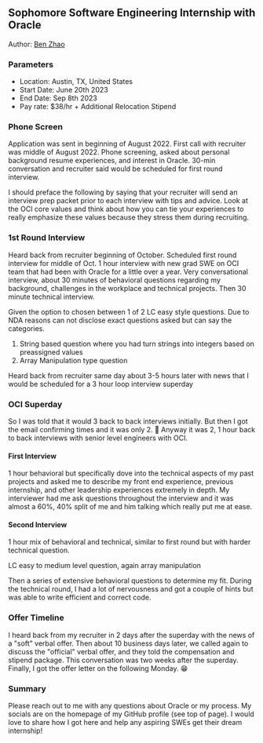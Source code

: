 ## Sophomore Software Engineering Internship with Oracle
Author: [Ben Zhao](https://github.com/bzhao-1)

### Parameters

* Location: Austin, TX, United States
* Start Date: June 20th 2023
* End Date: Sep 8th 2023
* Pay rate: $38/hr + Additional Relocation Stipend

### Phone Screen
Application was sent in beginning of August 2022. First call with recruiter was middle of August 2022. Phone screening, asked about personal background
resume experiences, and interest in Oracle. 30-min conversation and recruiter said would be scheduled for first round interview.

I should preface the following by saying that your recruiter will send an interview prep packet prior to each interview with tips and advice. Look at the 
OCI core values and think about how you can tie your experiences to really emphasize these values because they stress them during recruiting. 

### 1st Round Interview
Heard back from recruiter beginning of October. Scheduled first round interview for middle of Oct. 1 hour interview with new grad SWE on OCI team that had
been with Oracle for a little over a year. Very conversational interview, about 30 minutes of behavioral questions regarding my background, challenges in the 
workplace and technical projects. Then 30 minute technical interview.

Given the option to chosen between 1 of 2 LC easy style questions. Due to NDA reasons can not disclose exact questions asked but can say the categories.

1) String based question where you had turn strings into integers based on preassigned values
2) Array Manipulation type question

Heard back from recruiter same day about 3-5 hours later with news that I would be scheduled for a 3 hour loop interview superday

### OCI Superday

So I was told that it would 3 back to back interviews initially. But then I got the email confirming times and it was only 2. 🫡 Anyway it was 2, 1 hour
back to back interviews with senior level engineers with OCI. 

#### First Interview

1 hour behavioral but specifically dove into the technical aspects of my past projects and asked me to describe my front end experience, previous internship, 
and other leadership experiences extremely in depth. My interviewer had me ask questions throughout the interview and it was almost a 60%, 40% split of me
and him talking which really put me at ease. 

#### Second Interview

1 hour mix of behavioral and technical, similar to first round but with harder technical question.

LC easy to medium level question, again array manipulation

Then a series of extensive behavioral questions to determine my fit. During the technical round, I had a lot of nervousness and got a couple of hints 
but was able to write efficient and correct code. 

### Offer Timeline

I heard back from my recruiter in 2 days after the superday with the news of a "soft" verbal offer. Then about 10 business days later, we called again to
discuss the "official" verbal offer, and they told the compensation and stipend package. This conversation was two weeks after the superday. Finally, 
I got the offer letter on the following Monday. 😁

### Summary
Please reach out to me with any questions about Oracle or my process. My socials are on the homepage of my GitHub profile (see top of page). 
I would love to share how I got here and help any aspiring SWEs get their dream internship!








